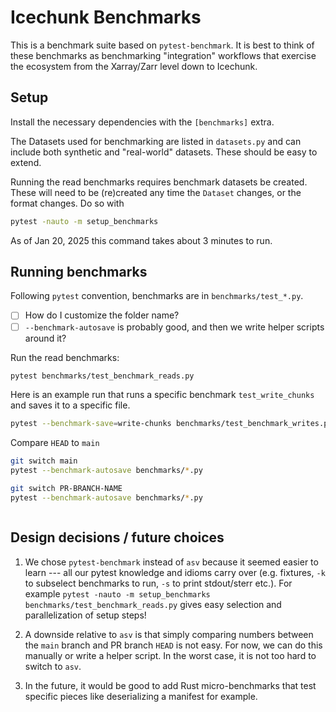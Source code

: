 # Icechunk Benchmarks

This is a benchmark suite based on `pytest-benchmark`.
It is best to think of these benchmarks as benchmarking "integration" workflows that exercise the ecosystem from the Xarray/Zarr level down to Icechunk.

## Setup

Install the necessary dependencies with the `[benchmarks]` extra.

The Datasets used for benchmarking are listed in `datasets.py` and can include both synthetic and "real-world" datasets.
These should be easy to extend.

Running the read benchmarks requires benchmark datasets be created.
These will need to be (re)created any time the `Dataset` changes, or the format changes.
Do so with
``` sh
pytest -nauto -m setup_benchmarks
```
As of Jan 20, 2025 this command takes about 3 minutes to run.

## Running benchmarks
Following `pytest` convention, benchmarks are in `benchmarks/test_*.py`.

- [ ] How do I customize the folder name?
- [ ] `--benchmark-autosave` is probably good, and then we write helper scripts around it?

Run the read benchmarks:
``` sh
pytest benchmarks/test_benchmark_reads.py
```

Here is an example run that runs a specific benchmark `test_write_chunks` and saves it to a specific file.
```sh
pytest --benchmark-save=write-chunks benchmarks/test_benchmark_writes.py::test_write_chunks
```

Compare `HEAD` to `main`

``` sh
git switch main
pytest --benchmark-autosave benchmarks/*.py

git switch PR-BRANCH-NAME
pytest --benchmark-autosave benchmarks/*.py



```


## Design decisions / future choices

1. We chose `pytest-benchmark` instead of `asv` because it seemed easier to learn --- all our pytest knowledge and idioms carry over (e.g. fixtures, `-k` to subselect benchmarks to run, `-s` to print stdout/sterr etc.). For example `pytest -nauto -m setup_benchmarks benchmarks/test_benchmark_reads.py` gives easy selection and parallelization of setup steps!

1. A downside relative to `asv` is that simply comparing numbers between the `main` branch and PR branch `HEAD` is not easy. For now, we can do this manually or write a helper script. In the worst case, it is not too hard to switch to `asv`.

1. In the future, it would be good to add Rust micro-benchmarks that test specific pieces like deserializing a manifest for example.
